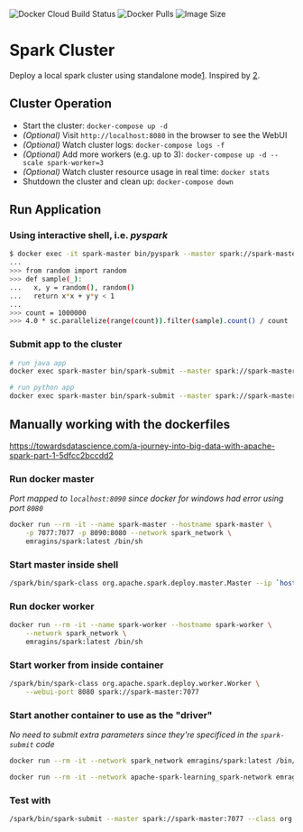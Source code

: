 ![Docker Cloud Build Status](https://img.shields.io/docker/cloud/build/qwertyjack/spark)
![Docker Pulls](https://img.shields.io/docker/pulls/qwertyjack/spark)
![Image Size](https://img.shields.io/microbadger/image-size/qwertyjack/spark/latest)

# Spark Cluster

Deploy a local spark cluster using standalone mode[1].
Inspired by [2].

[1]: https://spark.apache.org/docs/latest/spark-standalone.html
[2]: https://towardsdatascience.com/a-journey-into-big-data-with-apache-spark-part-1-5dfcc2bccdd2

## Cluster Operation

- Start the cluster: `docker-compose up -d`
- *(Optional)* Visit `http://localhost:8080` in the browser to see the WebUI
- *(Optional)* Watch cluster logs: `docker-compose logs -f`
- *(Optional)* Add more workers (e.g. up to 3): `docker-compose up -d --scale spark-worker=3`
- *(Optional)* Watch cluster resource usage in real time: `docker stats`
- Shutdown the cluster and clean up: `docker-compose down`

## Run Application

### Using interactive shell, i.e. *pyspark*

```sh
$ docker exec -it spark-master bin/pyspark --master spark://spark-master:7077
...
>>> from random import random
>>> def sample(_):
...   x, y = random(), random()
...   return x*x + y*y < 1
...
>>> count = 1000000
>>> 4.0 * sc.parallelize(range(count)).filter(sample).count() / count
```

### Submit app to the cluster

```sh
# run java app
docker exec spark-master bin/spark-submit --master spark://spark-master:7077 --class org.apache.spark.examples.SparkPi examples/jars/spark-examples_2.11-2.4.3.jar 1000

# run python app
docker exec spark-master bin/spark-submit --master spark://spark-master:7077 examples/src/main/python/pi.py 1000
```     

## Manually working with the dockerfiles
https://towardsdatascience.com/a-journey-into-big-data-with-apache-spark-part-1-5dfcc2bccdd2

### Run docker master 
_Port mapped to `localhost:8090` since docker for windows had error using port `8080`_

```sh
docker run --rm -it --name spark-master --hostname spark-master \
    -p 7077:7077 -p 8090:8080 --network spark_network \
    emragins/spark:latest /bin/sh
```

### Start master inside shell

```sh
/spark/bin/spark-class org.apache.spark.deploy.master.Master --ip `hostname` --port 7077 --webui-port 8080
```

### Run docker worker
```sh
docker run --rm -it --name spark-worker --hostname spark-worker \
    --network spark_network \
    emragins/spark:latest /bin/sh
```

### Start worker from inside container
```sh
/spark/bin/spark-class org.apache.spark.deploy.worker.Worker \
    --webui-port 8080 spark://spark-master:7077
```

### Start another container to use as the "driver"
_No need to submit extra parameters since they're specificed in the `spark-submit` code_
```sh
docker run --rm -it --network spark_network emragins/spark:latest /bin/sh
```

```sh
docker run --rm -it --network apache-spark-learning_spark-network emragins/spark:latest /bin/sh
```

### Test with 
```sh 
/spark/bin/spark-submit --master spark://spark-master:7077 --class org.apache.spark.examples.SparkPi    /spark/examples/jars/spark-examples_2.11-2.4.3.jar 1000
```
